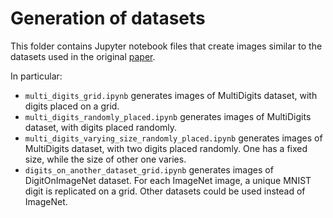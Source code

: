 # Generation of datasets

This folder contains Jupyter notebook files that create images similar to the datasets used in the original [paper](https://proceedings.neurips.cc/paper/2021/hash/628f16b29939d1b060af49f66ae0f7f8-Abstract.html).

In particular:
- `multi_digits_grid.ipynb` generates images of MultiDigits dataset, with digits placed on a grid.
- `multi_digits_randomly_placed.ipynb` generates images of MultiDigits dataset, with digits placed randomly.
- `multi_digits_varying_size_randomly_placed.ipynb` generates images of MultiDigits dataset, with two digits placed randomly. One has a fixed size, while the size of other one varies.
- `digits_on_another_dataset_grid.ipynb` generates images of DigitOnImageNet dataset. For each ImageNet image, a unique MNIST digit is replicated
on a grid. Other datasets could be used instead of ImageNet.